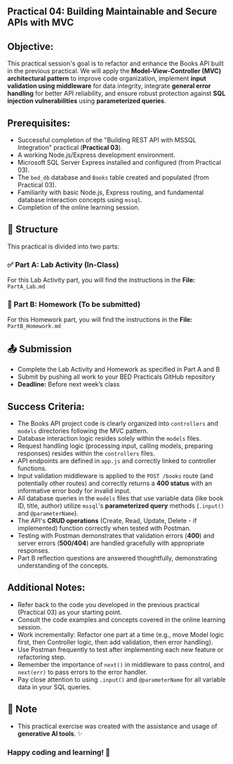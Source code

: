 ## Practical 04: Building Maintainable and Secure APIs with MVC

## Objective:

This practical session's goal is to refactor and enhance the Books API built in the previous practical. We will apply the **Model-View-Controller (MVC) architectural pattern** to improve code organization, implement **input validation using middleware** for data integrity, integrate **general error handling** for better API reliability, and ensure robust protection against **SQL injection vulnerabilities** using **parameterized queries**.

## Prerequisites:

- Successful completion of the "Building REST API with MSSQL Integration" practical (**Practical 03**).
- A working Node.js/Express development environment.
- Microsoft SQL Server Express installed and configured (from Practical 03).
- The `bed_db` database and `Books` table created and populated (from Practical 03).
- Familiarity with basic Node.js, Express routing, and fundamental database interaction concepts using `mssql`.
- Completion of the online learning session.

## 📂 Structure

This practical is divided into two parts:

### ✅ Part A: Lab Activity (In-Class)

For this Lab Activity part, you will find the instructions in the **File:** `PartA_Lab.md`

### 📝 Part B: Homework (To be submitted)

For this Homework part, you will find the instructions in the **File:** `PartB_Homework.md`

## 📤 Submission

- Complete the Lab Activity and Homework as specified in Part A and B
- Submit by pushing all work to your BED Practicals GitHub repository
- **Deadline:** Before next week’s class

## Success Criteria:

- The Books API project code is clearly organized into `controllers` and `models` directories following the MVC pattern.
- Database interaction logic resides solely within the `models` files.
- Request handling logic (processing input, calling models, preparing responses) resides within the `controllers` files.
- API endpoints are defined in `app.js` and correctly linked to controller functions.
- Input validation middleware is applied to the `POST /books` route (and potentially other routes) and correctly returns a **400 status** with an informative error body for invalid input.
- All database queries in the `models` files that use variable data (like book ID, title, author) utilize `mssql`'s **parameterized query** methods (`.input()` and `@parameterName`).
- The API's **CRUD operations** (Create, Read, Update, Delete - if implemented) function correctly when tested with Postman.
- Testing with Postman demonstrates that validation errors (**400**) and server errors (**500/404**) are handled gracefully with appropriate responses.
- Part B reflection questions are answered thoughtfully, demonstrating understanding of the concepts.

## Additional Notes:

- Refer back to the code you developed in the previous practical (Practical 03) as your starting point.
- Consult the code examples and concepts covered in the online learning session.
- Work incrementally: Refactor one part at a time (e.g., move Model logic first, then Controller logic, then add validation, then error handling).
- Use Postman frequently to test after implementing each new feature or refactoring step.
- Remember the importance of `next()` in middleware to pass control, and `next(err)` to pass errors to the error handler.
- Pay close attention to using `.input()` and `@parameterName` for all variable data in your SQL queries.

## 🤖 Note

- This practical exercise was created with the assistance and usage of **generative AI tools**. ✨

### Happy coding and learning! 🚀
